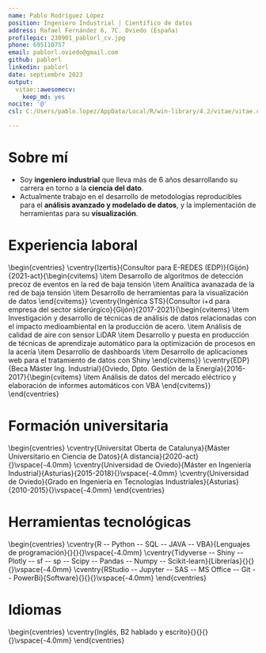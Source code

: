 ```yaml
---
name: Pablo Rodríguez López
position: Ingeniero Industrial | Científico de datos
address: Rafael Fernández 6, 7C. Oviedo (España)
profilepic: 230901_pablorl_cv.jpg
phone: 695110757
email: pablorl.oviedo@gmail.com
github: pablorl
linkedin: pablorl
date: septiembre 2023
output:
  vitae::awesomecv:
    keep_md: yes
nocite: '@'
csl: C:/Users/pablo.lopez/AppData/Local/R/win-library/4.2/vitae/vitae.csl

---
```




# Sobre mí

 * Soy  **ingeniero industrial** que lleva más de  6 años desarrollando su carrera en torno  a la **ciencia del dato**.
 * Actualmente trabajo en el desarrollo de metodologías reproducibles para el **análisis avanzado y modelado de datos**, y la implementación de herramientas para su **visualización**.


# Experiencia laboral

\begin{cventries}
	\cventry{Izertis}{Consultor para E-REDES (EDP)}{Gijón}{2021-act}{\begin{cvitems}
\item Desarrollo de algoritmos de detección precoz de eventos en la red de baja tensión
\item Analítica avanazada de la red de baja tensión
\item Desarrollo de herramientas para la visualización de datos
\end{cvitems}}
	\cventry{Ingénica STS}{Consultor i+d para empresa del sector siderúrgico}{Gijón}{2017-2021}{\begin{cvitems}
\item Investigación y desarrollo de técnicas de análisis de datos relacionadas con el impacto medioambiental en la producción de acero.
\item Análisis de calidad de aire con sensor LiDAR
\item Desarrollo y puesta en producción de técnicas de aprendizaje automático para la optimización de procesos en la acería
\item Desarrollo de dashboards
\item Desarrollo de aplicaciones web para el tratamiento de datos con Shiny
\end{cvitems}}
	\cventry{EDP}{Beca Máster Ing. Industrial}{Oviedo, Dpto. Gestión de la Energía}{2016-2017}{\begin{cvitems}
\item Análisis de datos del mercado eléctrico y elaboración de informes automáticos con VBA
\end{cvitems}}
\end{cventries}



# Formación universitaria

\begin{cventries}
	\cventry{Universitat Oberta de Catalunya}{Máster Universitario en Ciencia de Datos}{A distancia}{2020-act}{}\vspace{-4.0mm}
	\cventry{Universidad de Oviedo}{Máster en Ingeniería Industrial}{Asturias}{2015-2018}{}\vspace{-4.0mm}
	\cventry{Universidad de Oviedo}{Grado en Ingeniería en Tecnologías Industriales}{Asturias}{2010-2015}{}\vspace{-4.0mm}
\end{cventries}


# Herramientas tecnológicas

\begin{cventries}
	\cventry{R -- Python -- SQL -- JAVA -- VBA}{Lenguajes de programación}{}{}{}\vspace{-4.0mm}
	\cventry{Tidyverse -- Shiny -- Plotly -- sf -- sp -- Scipy -- Pandas -- Numpy  -- Scikit-learn}{Librerías}{}{}{}\vspace{-4.0mm}
	\cventry{RStudio -- Jupyter -- SAS  -- MS Office -- Git  -- PowerBi}{Software}{}{}{}\vspace{-4.0mm}
\end{cventries}



# Idiomas

\begin{cventries}
	\cventry{Inglés, B2 hablado y escrito}{}{}{}{}\vspace{-4.0mm}
\end{cventries}



